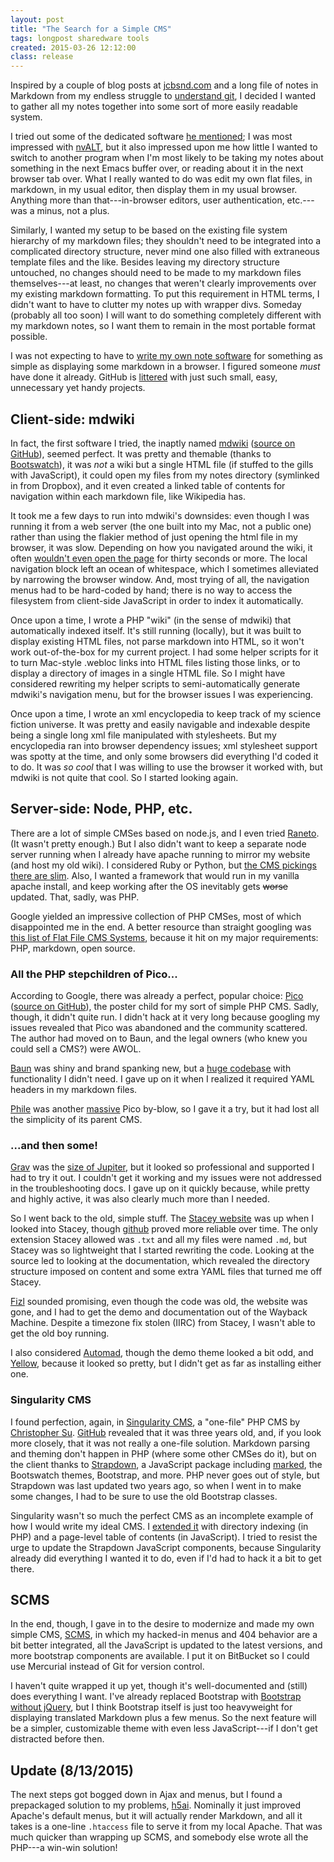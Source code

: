 ```yaml
---
layout: post
title: "The Search for a Simple CMS"
tags: longpost sharedware tools
created: 2015-03-26 12:12:00
class: release
---
```

Inspired by a couple of blog posts at [jcbsnd.com](http://jacobsondergaard.com/) and a long file of notes in Markdown from my endless struggle to [understand git](https://alpha.app.net/mcdemarco/post/55007369), I decided I wanted to gather all my notes together into some sort of more easily readable system.

I tried out some of the dedicated software [he mentioned](http://jcbsnd.com/need-a-place-for-my-notes/); I was most impressed with [nvALT](http://brettterpstra.com/projects/nvalt/), but it also impressed upon me how little I wanted to switch to another program when I'm most likely to be taking my notes about something in the next Emacs buffer over, or reading about it in the next browser tab over.  What I really wanted to do was edit my own flat files, in markdown, in my usual editor, then display them in my usual browser.  Anything more than that---in-browser editors, user authentication, etc.---was a minus, not a plus.

Similarly, I wanted my setup to be based on the existing file system hierarchy of my markdown files; they shouldn't need to be integrated into a complicated directory structure, never mind one also filled with extraneous template files and the like.  Besides leaving my directory structure untouched, no changes should need to be made to my markdown files themselves---at least, no changes that weren't clearly improvements over my existing markdown formatting. To put this requirement in HTML terms, I didn't want to have to clutter my notes up with wrapper divs.  Someday (probably all too soon) I will want to do something completely different with my markdown notes, so I want them to remain in the most portable format possible.

I was not expecting to have to [write my own note software](http://jcbsnd.com/creating-a-place-for-my-notes/) for something as simple as displaying some markdown in a browser.  I figured someone *must* have done it already.  GitHub is [littered](https://alpha.app.net/jesuswasrasta/post/54997390) with just such small, easy, unnecessary yet handy projects.

## Client-side: mdwiki

In fact, the first software I tried, the inaptly named [mdwiki](http://dynalon.github.io/mdwiki/#!index.md) ([source on GitHub](https://github.com/Dynalon/mdwiki/)), seemed perfect.  It was pretty and themable (thanks to [Bootswatch](https://bootswatch.com)), it was *not* a wiki but a single HTML file (if stuffed to the gills with JavaScript), it could open my files from my notes directory (symlinked in from Dropbox), and it even created a linked table of contents for navigation within each markdown file, like Wikipedia has.

It took me a few days to run into mdwiki's downsides: even though I was running it from a web server (the one built into my Mac, not a public one) rather than using the flakier method of just opening the html file in my browser, it was slow.  Depending on how you navigated around the wiki, it often [wouldn't even open the page](https://github.com/Dynalon/mdwiki/issues/198) for thirty seconds or more.  The local navigation block left an ocean of whitespace, which I sometimes alleviated by narrowing the browser window.  And, most trying of all, the navigation menus had to be hard-coded by hand; there is no way to access the filesystem from client-side JavaScript in order to index it automatically.

Once upon a time, I wrote a PHP "wiki" (in the sense of mdwiki) that automatically indexed itself.  It's still running (locally), but it was built to display existing HTML files, not parse markdown into HTML, so it won't work out-of-the-box for my current project.  I had some helper scripts for it to turn Mac-style .webloc links into HTML files listing those links, or to display a directory of images in a single HTML file.   So I might have considered rewriting my helper scripts to semi-automatically generate mdwiki's navigation menu, but for the browser issues I was experiencing.

Once upon a time, I wrote an xml encyclopedia to keep track of my science fiction universe.  It was pretty and easily navigable and indexable despite being a single long xml file manipulated with stylesheets.  But my encyclopedia ran into browser dependency issues; xml stylesheet support was spotty at the time, and only some browsers did everything I'd coded it to do.  It was *so cool* that I was willing to use the browser it worked with, but mdwiki is not quite that cool.  So I started looking again.

## Server-side: Node, PHP, etc.

There are a lot of simple CMSes based on node.js, and I even tried [Raneto](http://raneto.com).  (It wasn't pretty enough.)  But I also didn't want to keep a separate node server running when I already have apache running to mirror my website (and host my old wiki).  I considered Ruby or Python, but [the CMS pickings there are slim](http://gadgetopia.com/post/8219).  Also, I wanted a framework that would run in my vanilla apache install, and keep working after the OS inevitably gets ~~worse~~ updated.  That, sadly, was PHP.

Google yielded an impressive collection of PHP CMSes, most of which disappointed me in the end.  A better resource than straight googling was [this list of Flat File CMS Systems](https://github.com/ahadb/flat-file-cms), because it hit on my major requirements:  PHP, markdown, open source.

### All the PHP stepchildren of Pico...

According to Google, there was already a perfect, popular choice: [Pico](http://picocms.org) ([source on GitHub](https://github.com/picocms/Pico)), the poster child for my sort of simple PHP CMS.  Sadly, though, it didn't quite run.  I didn't hack at it very long because googling my issues revealed that Pico was abandoned and the community scattered.  The author had moved on to Baun, and the legal owners (who knew you could sell a CMS?) were AWOL.

[Baun](http://bauncms.com) was shiny and brand spanking new, but a [huge codebase](https://github.com/BaunCMS/Baun) with functionality I didn't need.  I gave up on it when I realized it required YAML headers in my markdown files.

[Phile](http://philecms.com) was another [massive](https://github.com/PhileCMS/Phile) Pico by-blow, so I gave it a try, but it had lost all the simplicity of its parent CMS.

### ...and then some!

[Grav](http://getgrav.org) was the [size of Jupiter](https://github.com/getgrav/grav), but it looked so professional and supported I had to try it out.  I couldn't get it working and my issues were not addressed in the troubleshooting docs. I gave up on it quickly because, while pretty and highly active, it was also clearly much more than I needed.

So I went back to the old, simple stuff.  The [Stacey website](http://www.staceyapp.com/) was up when I looked into Stacey, though [github](https://github.com/kolber/stacey) proved more reliable over time.  The only extension Stacey allowed was `.txt` and all my files were named `.md`, but Stacey was so lightweight that I started rewriting the code.  Looking at the source led to looking at the documentation, which revealed the directory structure imposed on content and some extra YAML files that turned me off Stacey.

[Fizl](https://github.com/obrignoni/Fizl) sounded promising, even though the code was old, the website was gone, and I had to get the demo and documentation out of the Wayback Machine.  Despite a timezone fix stolen (IIRC) from Stacey, I wasn't able to get the old boy running.

I also considered [Automad](http://automad.org/docs), though the demo theme looked a bit odd, and [Yellow](http://datenstrom.se/yellow/), because it looked so pretty, but I didn't get as far as installing either one.

### Singularity CMS

I found perfection, again, in [Singularity CMS](http://christopher.su/2012/singularity-cms-single-php-file/), a "one-file" PHP CMS by [Christopher Su](http://christopher.su).  [GitHub](https://github.com/csu/singularity-cms) revealed that it was three years old, and, if you look more closely, that it was not really a one-file solution.  Markdown parsing and theming don't happen in PHP (where some other CMSes do it), but on the client thanks to [Strapdown](http://strapdownjs.com/), a JavaScript package including [marked](https://github.com/chjj/marked/), the Bootswatch themes, Bootstrap, and more.  PHP never goes out of style, but Strapdown was last updated two years ago, so when I went in to make some changes, I had to be sure to use the old Bootstrap classes.

Singularity wasn't so much the perfect CMS as an incomplete example of how I would write my ideal CMS.  I [extended it](https://github.com/mcdemarco/singularity-cms) with directory indexing (in PHP) and a page-level table of contents (in JavaScript).  I tried to resist the urge to update the Strapdown JavaScript components, because Singularity already did everything I wanted it to do, even if I'd had to hack it a bit to get there.

## SCMS

In the end, though, I gave in to the desire to modernize and made my own simple CMS, [SCMS](https://bitbucket.org/mcdemarco/scms/), in which my hacked-in menus and 404 behavior are a bit better integrated, all the JavaScript is updated to the latest versions, and more bootstrap components are available.  I put it on BitBucket so I could use Mercurial instead of Git for version control.

I haven't quite wrapped it up yet, though it's well-documented and (still) does everything I want.  I've already replaced Bootstrap with [Bootstrap without jQuery](https://github.com/tagawa/bootstrap-without-jquery), but I think Bootstrap itself is just too heavyweight for displaying translated Markdown plus a few menus.  So the next feature will be a simpler, customizable theme with even less JavaScript---if I don't get distracted before then.

## Update (8/13/2015)

The next steps got bogged down in Ajax and menus, but I found a prepackaged solution to my problems, [h5ai](https://larsjung.de/h5ai/).  Nominally it just improved Apache's default menus, but it will actually render Markdown, and all it takes is a one-line `.htaccess` file to serve it from my local Apache.  That was much quicker than wrapping up SCMS, and somebody else wrote all the PHP---a win-win solution!










